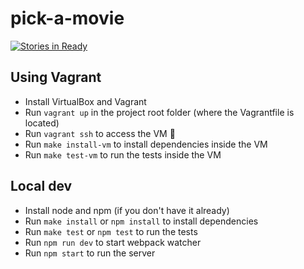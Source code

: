 # pick-a-movie

[![Stories in Ready](https://badge.waffle.io/thaishamilton/pick-a-movie.svg?label=ready&title=Ready)](http://waffle.io/thaishamilton/pick-a-movie)

## Using Vagrant

* Install VirtualBox and Vagrant
* Run `vagrant up` in the project root folder (where the Vagrantfile is located)
* Run `vagrant ssh` to access the VM :boar:
* Run `make install-vm` to install dependencies inside the VM
* Run `make test-vm` to run the tests inside the VM

## Local dev

* Install node and npm (if you don't have it already)
* Run `make install` or `npm install` to install dependencies
* Run `make test` or `npm test` to run the tests
* Run `npm run dev` to start webpack watcher
* Run `npm start` to run the server

